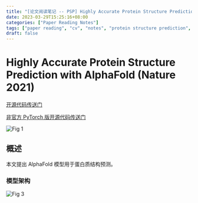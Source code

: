 ```yaml
---
title: "[论文阅读笔记 -- PSP] Highly Accurate Protein Structure Prediction with AlphaFold (Nature 2021)"
date: 2023-03-29T15:25:16+08:00
categories: ["Paper Reading Notes"]
tags: ["paper reading", "cv", "notes", "protein structure prediction", "protein"]
draft: false
---
```


# Highly Accurate Protein Structure Prediction with AlphaFold (Nature 2021)

[开源代码传送门](https://github.com/deepmind/alphafold)

[非官方 PyTorch 版开源代码传送门](https://github.com/Urinx/alphafold_pytorch)

![Fig 1](/images/2023/PRN390/1.png)

## 概述

本文提出 AlphaFold 模型用于蛋白质结构预测。  

### 模型架构

![Fig 3](/images/2023/PRN390/3.png)
